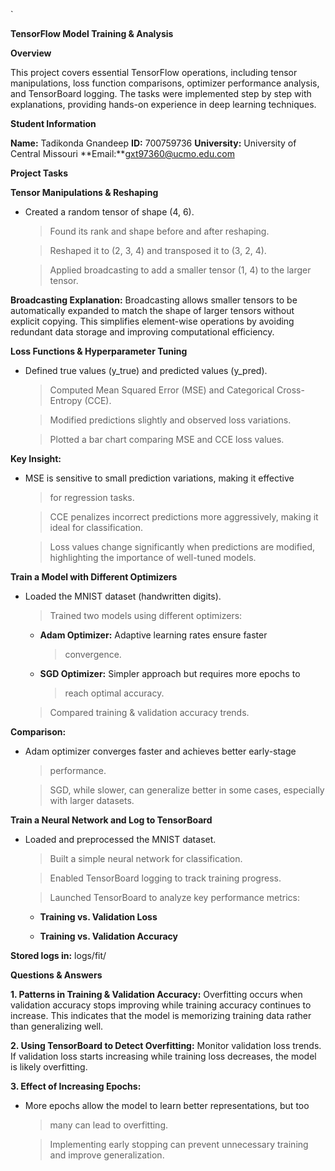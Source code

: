 \`

**TensorFlow Model Training & Analysis**

**Overview**

This project covers essential TensorFlow operations, including tensor
manipulations, loss function comparisons, optimizer performance
analysis, and TensorBoard logging. The tasks were implemented step by
step with explanations, providing hands-on experience in deep learning
techniques.

**Student Information**

**Name:** Tadikonda Gnandeep **ID:** 700759736 **University:**
University of Central Missouri **Email:**gxt97360@ucmo.edu.com

**Project Tasks**

**Tensor Manipulations & Reshaping**

-   Created a random tensor of shape (4, 6).

    > Found its rank and shape before and after reshaping.

    > Reshaped it to (2, 3, 4) and transposed it to (3, 2, 4).

    > Applied broadcasting to add a smaller tensor (1, 4) to the larger
    > tensor.

**Broadcasting Explanation:** Broadcasting allows smaller tensors to be
automatically expanded to match the shape of larger tensors without
explicit copying. This simplifies element-wise operations by avoiding
redundant data storage and improving computational efficiency.

**Loss Functions & Hyperparameter Tuning**

-   Defined true values (y_true) and predicted values (y_pred).

    > Computed Mean Squared Error (MSE) and Categorical Cross-Entropy
    > (CCE).

    > Modified predictions slightly and observed loss variations.

    > Plotted a bar chart comparing MSE and CCE loss values.

**Key Insight:**

-   MSE is sensitive to small prediction variations, making it effective
    > for regression tasks.

    > CCE penalizes incorrect predictions more aggressively, making it
    > ideal for classification.

    > Loss values change significantly when predictions are modified,
    > highlighting the importance of well-tuned models.

**Train a Model with Different Optimizers**

-   Loaded the MNIST dataset (handwritten digits).

    > Trained two models using different optimizers:

    -   **Adam Optimizer:** Adaptive learning rates ensure faster
        > convergence.

    -   **SGD Optimizer:** Simpler approach but requires more epochs to
        > reach optimal accuracy.

    > Compared training & validation accuracy trends.

**Comparison:**

-   Adam optimizer converges faster and achieves better early-stage
    > performance.

    > SGD, while slower, can generalize better in some cases, especially
    > with larger datasets.

**Train a Neural Network and Log to TensorBoard**

-   Loaded and preprocessed the MNIST dataset.

    > Built a simple neural network for classification.

    > Enabled TensorBoard logging to track training progress.

    > Launched TensorBoard to analyze key performance metrics:

    -   **Training vs. Validation Loss**

    -   **Training vs. Validation Accuracy**

**Stored logs in:** logs/fit/

**Questions & Answers**

**1. Patterns in Training & Validation Accuracy:** Overfitting occurs
when validation accuracy stops improving while training accuracy
continues to increase. This indicates that the model is memorizing
training data rather than generalizing well.

**2. Using TensorBoard to Detect Overfitting:** Monitor validation loss
trends. If validation loss starts increasing while training loss
decreases, the model is likely overfitting.

**3. Effect of Increasing Epochs:**

-   More epochs allow the model to learn better representations, but too
    > many can lead to overfitting.

    > Implementing early stopping can prevent unnecessary training and
    > improve generalization.
